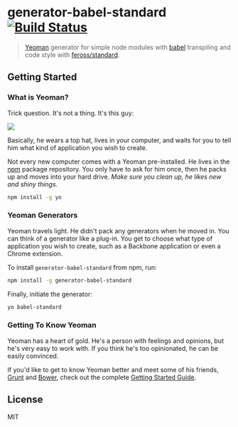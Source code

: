 # generator-babel-standard [![Build Status](https://secure.travis-ci.org/unkillbob/generator-babel-standard.png?branch=master)](https://travis-ci.org/unkillbob/generator-babel-standard)

> [Yeoman](http://yeoman.io) generator for simple node modules with [babel](https://github.com/babel/babel) transpiling and code style with [feross/standard](https://github.com/feross/standard).


## Getting Started

### What is Yeoman?

Trick question. It's not a thing. It's this guy:

![](http://i.imgur.com/JHaAlBJ.png)

Basically, he wears a top hat, lives in your computer, and waits for you to tell him what kind of application you wish to create.

Not every new computer comes with a Yeoman pre-installed. He lives in the [npm](https://npmjs.org) package repository. You only have to ask for him once, then he packs up and moves into your hard drive. *Make sure you clean up, he likes new and shiny things.*

```bash
npm install -g yo
```

### Yeoman Generators

Yeoman travels light. He didn't pack any generators when he moved in. You can think of a generator like a plug-in. You get to choose what type of application you wish to create, such as a Backbone application or even a Chrome extension.

To install `generator-babel-standard` from npm, run:

```bash
npm install -g generator-babel-standard
```

Finally, initiate the generator:

```bash
yo babel-standard
```

### Getting To Know Yeoman

Yeoman has a heart of gold. He's a person with feelings and opinions, but he's very easy to work with. If you think he's too opinionated, he can be easily convinced.

If you'd like to get to know Yeoman better and meet some of his friends, [Grunt](http://gruntjs.com) and [Bower](http://bower.io), check out the complete [Getting Started Guide](https://github.com/yeoman/yeoman/wiki/Getting-Started).


## License

MIT
